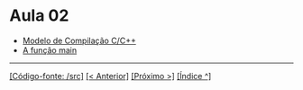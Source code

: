 # Aula 02

- [Modelo de Compilação C/C++](../../cpp/1_03_compilation_model_idx.md)
- [A função main](../../cpp/1_04_main_idx.md)



___
[[Código-fonte: /src]](./src)   [[< Anterior]](../aula01/aula01.md) [[Próximo >]](../aula03/aula03.md)  [[Índice ^]](../index.md)

